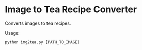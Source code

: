 Image to Tea Recipe Converter
=============================

Converts images to tea recipes.

Usage:

    python img2tea.py [PATH_TO_IMAGE]